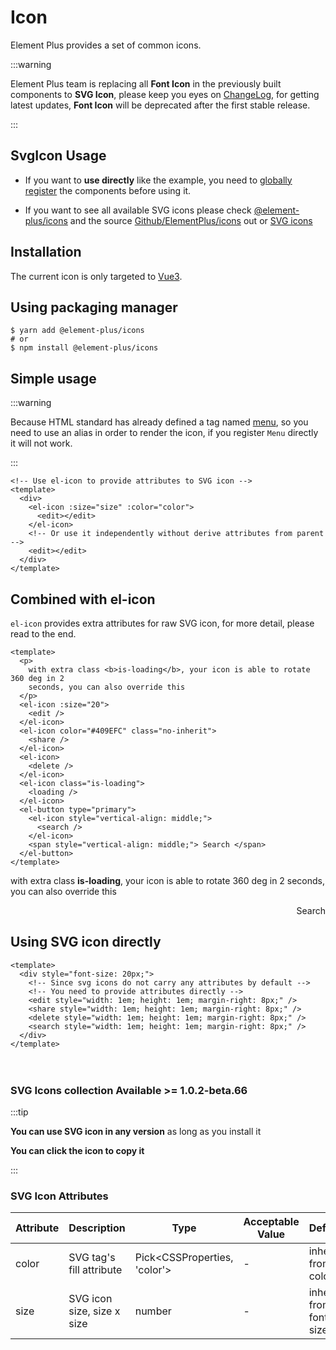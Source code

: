 # Icon

Element Plus provides a set of common icons.

:::warning

Element Plus team is replacing all **Font Icon** in the previously built components to **SVG Icon**, please keep you eyes on [ChangeLog](/#/en-US/component/changelog), for getting latest updates, **Font Icon** will be deprecated after the first stable release.

:::

<script setup>
import { Edit, Share, Delete, Search, Loading } from '@element-plus/icons'
</script>

## SvgIcon Usage

- If you want to **use directly** like the example, you need to [globally register](https://v3.vuejs.org/guide/component-registration.html#global-registration) the components before using it.

- If you want to see all available SVG icons please check [@element-plus/icons](https://unpkg.com/browse/@element-plus/icons@latest/lib/) and the source [Github/ElementPlus/icons](https://github.com/element-plus/element-plus-icons) out or [SVG icons](/#/en-US/component/icon#svg-tu-biao-ji-he)

## Installation

The current icon is only targeted to [Vue3](https://v3.vuejs.org).

## Using packaging manager

```shell
$ yarn add @element-plus/icons
# or
$ npm install @element-plus/icons
```

## Simple usage

:::warning

Because HTML standard has already defined a tag named [menu](https://developer.mozilla.org/en-US/docs/Web/HTML/Element/menu),
so you need to use an alias in order to render the icon, if you register `Menu` directly it will not work.

:::

```vue
<!-- Use el-icon to provide attributes to SVG icon -->
<template>
  <div>
    <el-icon :size="size" :color="color">
      <edit></edit>
    </el-icon>
    <!-- Or use it independently without derive attributes from parent -->
    <edit></edit>
  </div>
</template>
```

<ElRow>
  <div>
    <ElIcon :size="30">
      <Edit />
    </ElIcon>
    <Edit />
  </div>
</ElRow>

## Combined with el-icon

`el-icon` provides extra attributes for raw SVG icon, for more detail, please read to the end.

```vue
<template>
  <p>
    with extra class <b>is-loading</b>, your icon is able to rotate 360 deg in 2
    seconds, you can also override this
  </p>
  <el-icon :size="20">
    <edit />
  </el-icon>
  <el-icon color="#409EFC" class="no-inherit">
    <share />
  </el-icon>
  <el-icon>
    <delete />
  </el-icon>
  <el-icon class="is-loading">
    <loading />
  </el-icon>
  <el-button type="primary">
    <el-icon style="vertical-align: middle;">
      <search />
    </el-icon>
    <span style="vertical-align: middle;"> Search </span>
  </el-button>
</template>
```

<ElRow>
  <p>
    with extra class <b>is-loading</b>, your icon is able to rotate 360 deg in 2
    seconds, you can also override this
  </p>
  <div style="display: flex; align-items: center; justify-content: space-between; width: 100%;">
    <ElIcon :size="20">
      <Edit />
    </ElIcon>
    <ElIcon color="#409EFC" class="no-inherit">
      <Share />
    </ElIcon>
    <ElIcon>
      <Delete />
    </ElIcon>
    <ElIcon class="is-loading">
      <Loading />
    </ElIcon>
    <ElButton type="primary">
      <ElIcon style="vertical-align: middle; color: #fff;">
        <Search />
      </ElIcon>
      <span style="vertical-align: middle;"> Search </span>
    </ElButton>
  </div>
</ElRow>

## Using SVG icon directly

```vue
<template>
  <div style="font-size: 20px;">
    <!-- Since svg icons do not carry any attributes by default -->
    <!-- You need to provide attributes directly -->
    <edit style="width: 1em; height: 1em; margin-right: 8px;" />
    <share style="width: 1em; height: 1em; margin-right: 8px;" />
    <delete style="width: 1em; height: 1em; margin-right: 8px;" />
    <search style="width: 1em; height: 1em; margin-right: 8px;" />
  </div>
</template>
```

<ElRow>
  <div style="font-size: 20px;">
    <!-- Since svg icons do not carry any attributes by default -->
    <!-- You need to provide attributes directly -->
    <Edit style="width: 1em; height: 1em; margin-right: 8px;" />
    <Share style="width: 1em; height: 1em; margin-right: 8px;" />
    <Delete style="width: 1em; height: 1em; margin-right: 8px;" />
    <Search style="width: 1em; height: 1em; margin-right: 8px;" />
  </div>
</ElRow>

### SVG Icons collection <ElTag>Available >= 1.0.2-beta.66</ElTag>

:::tip

**You can use SVG icon in any version** as long as you install it

**You can click the icon to copy it**

:::

<IconList />

<!-- <ul class="icon-list">
  <li
    v-for="component in $svgIcons"
    :key="component"
    @click="$copySvgIcon(component)">
    <span class="demo-svg-icon">
      <el-icon color="#000">
        <component :is="component" />
      </el-icon>
      <span class="icon-name">{{component}}</span>
    </span>
  </li>
</ul> -->

### SVG Icon Attributes

| Attribute | Description                | Type                           | Acceptable Value | Default                |
| --------- | -------------------------- | ------------------------------ | ---------------- | ---------------------- |
| color     | SVG tag's fill attribute   | Pick\<CSSProperties, 'color'\> | -                | inherit from color     |
| size      | SVG icon size, size x size | number                         | -                | inherit from font size |
